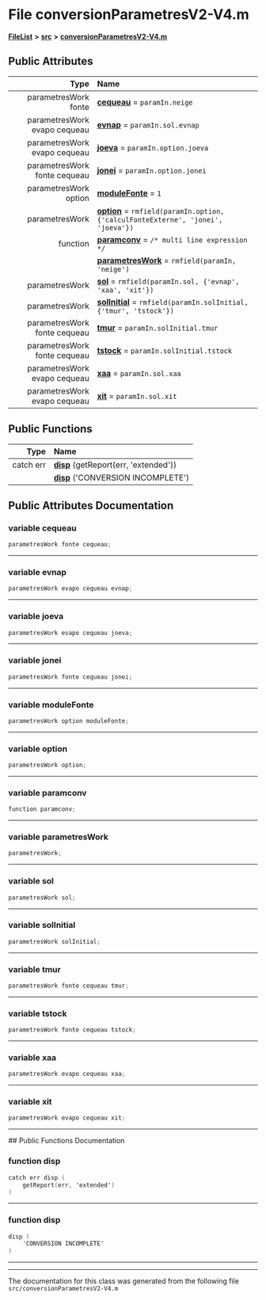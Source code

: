 

# File conversionParametresV2-V4.m



[**FileList**](files.md) **>** [**src**](dir_68267d1309a1af8e8297ef4c3efbcdba.md) **>** [**conversionParametresV2-V4.m**](conversionParametresV2-V4_8m.md)


























## Public Attributes

| Type | Name |
| ---: | :--- |
|  parametresWork fonte | [**cequeau**](#variable-cequeau)   = `paramIn.neige`<br> |
|  parametresWork evapo cequeau | [**evnap**](#variable-evnap)   = `paramIn.sol.evnap`<br> |
|  parametresWork evapo cequeau | [**joeva**](#variable-joeva)   = `paramIn.option.joeva`<br> |
|  parametresWork fonte cequeau | [**jonei**](#variable-jonei)   = `paramIn.option.jonei`<br> |
|  parametresWork option | [**moduleFonte**](#variable-modulefonte)   = `1`<br> |
|  parametresWork | [**option**](#variable-option)   = `rmfield(paramIn.option, {'calculFonteExterne', 'jonei', 'joeva'})`<br> |
|  function | [**paramconv**](#variable-paramconv)   = `/* multi line expression */`<br> |
|   | [**parametresWork**](#variable-parametreswork)   = `rmfield(paramIn, 'neige')`<br> |
|  parametresWork | [**sol**](#variable-sol)   = `rmfield(paramIn.sol, {'evnap', 'xaa', 'xit'})`<br> |
|  parametresWork | [**solInitial**](#variable-solinitial)   = `rmfield(paramIn.solInitial, {'tmur', 'tstock'})`<br> |
|  parametresWork fonte cequeau | [**tmur**](#variable-tmur)   = `paramIn.solInitial.tmur`<br> |
|  parametresWork fonte cequeau | [**tstock**](#variable-tstock)   = `paramIn.solInitial.tstock`<br> |
|  parametresWork evapo cequeau | [**xaa**](#variable-xaa)   = `paramIn.sol.xaa`<br> |
|  parametresWork evapo cequeau | [**xit**](#variable-xit)   = `paramIn.sol.xit`<br> |
















## Public Functions

| Type | Name |
| ---: | :--- |
|  catch err | [**disp**](#function-disp) (getReport(err, 'extended')) <br> |
|   | [**disp**](#function-disp) ('CONVERSION INCOMPLETE') <br> |




























## Public Attributes Documentation




### variable cequeau 

```Objective-C
parametresWork fonte cequeau;
```




<hr>



### variable evnap 

```Objective-C
parametresWork evapo cequeau evnap;
```




<hr>



### variable joeva 

```Objective-C
parametresWork evapo cequeau joeva;
```




<hr>



### variable jonei 

```Objective-C
parametresWork fonte cequeau jonei;
```




<hr>



### variable moduleFonte 

```Objective-C
parametresWork option moduleFonte;
```




<hr>



### variable option 

```Objective-C
parametresWork option;
```




<hr>



### variable paramconv 

```Objective-C
function paramconv;
```




<hr>



### variable parametresWork 

```Objective-C
parametresWork;
```




<hr>



### variable sol 

```Objective-C
parametresWork sol;
```




<hr>



### variable solInitial 

```Objective-C
parametresWork solInitial;
```




<hr>



### variable tmur 

```Objective-C
parametresWork fonte cequeau tmur;
```




<hr>



### variable tstock 

```Objective-C
parametresWork fonte cequeau tstock;
```




<hr>



### variable xaa 

```Objective-C
parametresWork evapo cequeau xaa;
```




<hr>



### variable xit 

```Objective-C
parametresWork evapo cequeau xit;
```




<hr>
## Public Functions Documentation




### function disp 

```Objective-C
catch err disp (
    getReport(err, 'extended')
) 
```




<hr>



### function disp 

```Objective-C
disp (
    'CONVERSION INCOMPLETE'
) 
```




<hr>

------------------------------
The documentation for this class was generated from the following file `src/conversionParametresV2-V4.m`

